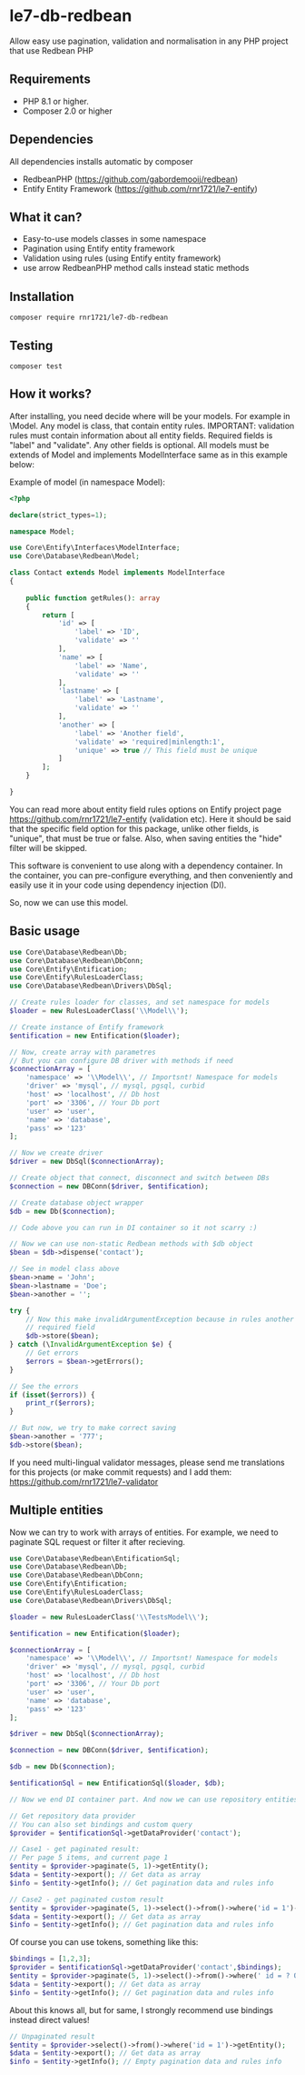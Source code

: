 # le7-db-redbean
Allow easy use pagination, validation and normalisation in any PHP project
that use Redbean PHP

## Requirements

- PHP 8.1 or higher.
- Composer 2.0 or higher

## Dependencies

All dependencies installs automatic by composer

- RedbeanPHP (https://github.com/gabordemooij/redbean)
- Entify Entity Framework (https://github.com/rnr1721/le7-entify)

## What it can?

- Easy-to-use models classes in some namespace
- Pagination using Entify entity framework
- Validation using rules (using Entify entity framework)
- use arrow RedbeanPHP method calls instead static methods

## Installation

```shell
composer require rnr1721/le7-db-redbean
```

## Testing

```shell
composer test
```

## How it works?

After installing, you need decide where will be your models.
For example in \Model. Any model is class, that contain entity rules.
IMPORTANT: validation rules must contain information about all entity fields.
Required fields is "label" and "validate". Any other fields is optional.
All models must be extends of Model and implements ModelInterface same
as in this example below:

Example of model (in namespace Model):

```php
<?php

declare(strict_types=1);

namespace Model;

use Core\Entify\Interfaces\ModelInterface;
use Core\Database\Redbean\Model;

class Contact extends Model implements ModelInterface
{
    
    public function getRules(): array
    {
        return [
            'id' => [
                'label' => 'ID',
                'validate' => ''
            ],
            'name' => [
                'label' => 'Name',
                'validate' => ''
            ],
            'lastname' => [
                'label' => 'Lastname',
                'validate' => ''
            ],
            'another' => [
                'label' => 'Another field',
                'validate' => 'required|minlength:1',
                'unique' => true // This field must be unique
            ]
        ];
    }

}
```
You can read more about entity field rules options on Entify project page
https://github.com/rnr1721/le7-entify (validation etc). Here it should be
said that the specific field option for this package, unlike other fields,
is "unique", that must be true or false. Also, when saving entities
the "hide" filter will be skipped.

This software is convenient to use along with a dependency container. In the
container, you can pre-configure everything, and then conveniently and easily
use it in your code using dependency injection (DI).

So, now we can use this model.

## Basic usage

```php
use Core\Database\Redbean\Db;
use Core\Database\Redbean\DbConn;
use Core\Entify\Entification;
use Core\Entify\RulesLoaderClass;
use Core\Database\Redbean\Drivers\DbSql;

// Create rules loader for classes, and set namespace for models
$loader = new RulesLoaderClass('\\Model\\');

// Create instance of Entify framework
$entification = new Entification($loader);

// Now, create array with parametres
// But you can configure DB driver with methods if need
$connectionArray = [
    'namespace' => '\\Model\\', // Importsnt! Namespace for models
    'driver' => 'mysql', // mysql, pgsql, curbid
    'host' => 'localhost', // Db host
    'port' => '3306', // Your Db port
    'user' => 'user',
    'name' => 'database',
    'pass' => '123'
];

// Now we create driver
$driver = new DbSql($connectionArray);

// Create object that connect, disconnect and switch between DBs
$connection = new DBConn($driver, $entification);

// Create database object wrapper
$db = new Db($connection);

// Code above you can run in DI container so it not scarry :)

// Now we can use non-static Redbean methods with $db object
$bean = $db->dispense('contact');

// See in model class above
$bean->name = 'John';
$bean->lastname = 'Doe';
$bean->another = '';

try {
    // Now this make invalidArgumentException because in rules another is
    // required field
    $db->store($bean);
} catch (\InvalidArgumentException $e) {
    // Get errors
    $errors = $bean->getErrors();
}

// See the errors
if (isset($errors)) {
    print_r($errors);
}

// But now, we try to make correct saving
$bean->another = '777';
$db->store($bean);

```

If you need multi-lingual validator messages, please send me translations
for this projects (or make commit requests) and I add them:
https://github.com/rnr1721/le7-validator

## Multiple entities

Now we can try to work with arrays of entities. For example, we need to paginate
SQL request or filter it after recieving.

```php
use Core\Database\Redbean\EntificationSql;
use Core\Database\Redbean\Db;
use Core\Database\Redbean\DbConn;
use Core\Entify\Entification;
use Core\Entify\RulesLoaderClass;
use Core\Database\Redbean\Drivers\DbSql;

$loader = new RulesLoaderClass('\\TestsModel\\');

$entification = new Entification($loader);

$connectionArray = [
    'namespace' => '\\Model\\', // Importsnt! Namespace for models
    'driver' => 'mysql', // mysql, pgsql, curbid
    'host' => 'localhost', // Db host
    'port' => '3306', // Your Db port
    'user' => 'user',
    'name' => 'database',
    'pass' => '123'
];

$driver = new DbSql($connectionArray);

$connection = new DBConn($driver, $entification);

$db = new Db($connection);

$entificationSql = new EntificationSql($loader, $db);

// Now we end DI container part. And now we can use repository entities

// Get repository data provider
// You can also set bindings and custom query
$provider = $entificationSql->getDataProvider('contact');

// Case1 - get paginated result:
// Per page 5 items, and current page 1
$entity = $provider->paginate(5, 1)->getEntity();
$data = $entity->export(); // Get data as array
$info = $entity->getInfo(); // Get pagination data and rules info

// Case2 - get paginated custom result
$entity = $provider->paginate(5, 1)->select()->from()->where('id = 1')->getEntity();
$data = $entity->export(); // Get data as array
$info = $entity->getInfo(); // Get pagination data and rules info
```

Of course you can use tokens, something like this:

```php
$bindings = [1,2,3];
$provider = $entificationSql->getDataProvider('contact',$bindings);
$entity = $provider->paginate(5, 1)->select()->from()->where(' id = ? OR id = ? OR id = ? ')->getEntity();
$data = $entity->export(); // Get data as array
$info = $entity->getInfo(); // Get pagination data and rules info
```
About this knows all, but for same, I strongly recommend use bindings instead direct values!

```php
// Unpaginated result
$entity = $provider->select()->from()->where('id = 1')->getEntity();
$data = $entity->export(); // Get data as array
$info = $entity->getInfo(); // Empty pagination data and rules info
```
